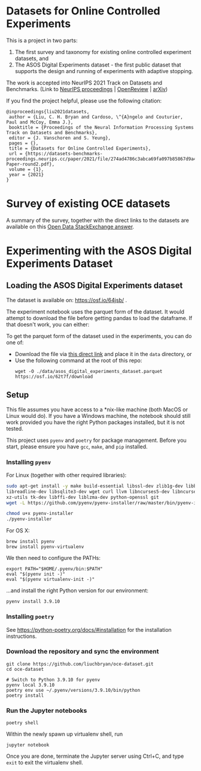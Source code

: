 # Datasets for Online Controlled Experiments

This is a project in two parts:
1. The first survey and taxonomy for existing online controlled experiment datasets, and
2. The ASOS Digital Experiments dataset - the first public dataset that supports the design and running of experiments with adaptive stopping.

The work is accepted into NeurIPS 2021 Track on Datasets and Benchmarks. (Link to [NeurIPS proceedings](https://datasets-benchmarks-proceedings.neurips.cc/paper/2021/hash/274ad4786c3abca69fa097b85867d9a4-Abstract-round2.html) | [OpenReview](https://openreview.net/forum?id=79shW3z5Eaq) | [arXiv](https://arxiv.org/abs/2111.10198))

If you find the project helpful, please use the following citation:
```
@inproceedings{liu2021datasets,
 author = {Liu, C. H. Bryan and Cardoso, \^{A}ngelo and Couturier, Paul and McCoy, Emma J.},
 booktitle = {Proceedings of the Neural Information Processing Systems Track on Datasets and Benchmarks},
 editor = {J. Vanschoren and S. Yeung},
 pages = {},
 title = {Datasets for Online Controlled Experiments},
 url = {https://datasets-benchmarks-proceedings.neurips.cc/paper/2021/file/274ad4786c3abca69fa097b85867d9a4-Paper-round2.pdf},
 volume = {1},
 year = {2021}
}
```

# Survey of existing OCE datasets

A summary of the survey, together with the direct links to the datasets are available on this [Open Data StackExchange answer](https://opendata.stackexchange.com/a/20117/30576).


# Experimenting with the ASOS Digital Experiments Dataset

## Loading the ASOS Digital Experiments dataset

The dataset is available on: https://osf.io/64jsb/ .

The experiment notebook uses the parquet form of the dataset. It would attempt to download the file before getting pandas to load the dataframe. If that doesn't work, you can either:

To get the parquet form of the dataset used in the experiments, you can do one of:
* Download the file via [this direct link](https://osf.io/62t7f/download) and place it in the `data` directory, or
* Use the following command at the root of this repo:
  ```
  wget -O ./data/asos_digital_experiments_dataset.parquet https://osf.io/62t7f/download
  ```

## Setup
This file assumes you have access to a \*nix-like machine (both MacOS or
Linux would do). If you have a Windows machine, the notebook should still work
provided you have the right Python packages installed, but it is not tested.

This project uses `pyenv` and `poetry` for package management.
Before you start, please ensure you have `gcc`, `make`, and `pip` installed.

### Installing `pyenv`

For Linux (together with other required libraries):

``` bash
sudo apt-get install -y make build-essential libssl-dev zlib1g-dev libbz2-dev \
libreadline-dev libsqlite3-dev wget curl llvm libncurses5-dev libncursesw5-dev \
xz-utils tk-dev libffi-dev liblzma-dev python-openssl git
wget -L https://github.com/pyenv/pyenv-installer/raw/master/bin/pyenv-installer | bash

chmod u+x pyenv-installer
./pyenv-installer
```

For OS X:
```
brew install pyenv
brew install pyenv-virtualenv
```

We then need to configure the PATHs:
```
export PATH="$HOME/.pyenv/bin:$PATH"
eval "$(pyenv init -)"
eval "$(pyenv virtualenv-init -)"
```

...and install the right Python version for our environment:
```
pyenv install 3.9.10
```

### Installing `poetry`
See https://python-poetry.org/docs/#installation for the installation instructions.

### Download the repository and sync the environment
```
git clone https://github.com/liuchbryan/oce-dataset.git
cd oce-dataset  

# Switch to Python 3.9.10 for pyenv
pyenv local 3.9.10
poetry env use ~/.pyenv/versions/3.9.10/bin/python
poetry install
```

### Run the Jupyter notebooks  
```
poetry shell
```

Within the newly spawn up virtualenv shell, run
```
jupyter notebook
```

Once you are done, terminate the Jupyter server using Ctrl+C, and type `exit` to exit the virtualenv shell.  
